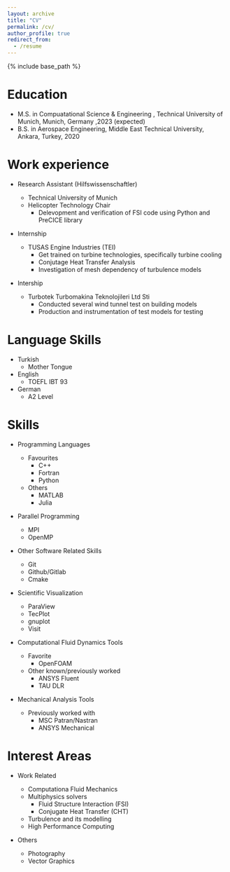 ```yaml
---
layout: archive
title: "CV"
permalink: /cv/
author_profile: true
redirect_from:
  - /resume
---
```


{% include base_path %}

# Education

- M.S. in Compuatational Science & Engineering , Technical University of Munich, Munich, Germany ,2023 (expected)
- B.S. in Aerospace Engineering, Middle East Technical University, Ankara, Turkey, 2020

# Work experience

- Research Assistant (Hilfswissenschaftler)
  - Technical University of Munich
  - Helicopter Technology Chair
    - Delevopment and verification of FSI code using Python and PreCICE library
- Internship

  - TUSAS Engine Industries (TEI)
    - Get trained on turbine technologies, specifically turbine cooling
    - Conjutage Heat Transfer Analysis
    - Investigation of mesh dependency of turbulence models

- Intership
  - Turbotek Turbomakina Teknolojileri Ltd Sti
    - Conducted several wind tunnel test on building models
    - Production and instrumentation of test models for testing

# Language Skills

- Turkish
  - Mother Tongue
- English
  - TOEFL IBT 93
- German
  - A2 Level

# Skills

- Programming Languages

  - Favourites
    - C++
    - Fortran
    - Python
  - Others
    - MATLAB
    - Julia

- Parallel Programming

  - MPI
  - OpenMP

- Other Software Related Skills

  - Git
  - Github/Gitlab
  - Cmake

- Scientific Visualization

  - ParaView
  - TecPlot
  - gnuplot
  - Visit

- Computational Fluid Dynamics Tools

  - Favorite
    - OpenFOAM
  - Other known/previously worked
    - ANSYS Fluent
    - TAU DLR

- Mechanical Analysis Tools
  - Previously worked with
    - MSC Patran/Nastran
    - ANSYS Mechanical

# Interest Areas

- Work Related

  - Computationa Fluid Mechanics
  - Multiphysics solvers
    - Fluid Structure Interaction (FSI)
    - Conjugate Heat Transfer (CHT)
  - Turbulence and its modelling
  - High Performance Computing

- Others
  - Photography
  - Vector Graphics
